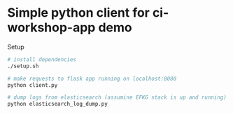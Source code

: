 # Simple python client for ci-workshop-app demo

Setup
```sh
# install dependencies
./setup.sh

# make requests to flask app running on localhost:8080
python client.py

# dump logs from elasticsearch (assumine EFKG stack is up and running) (see https://github.com/davified/efkg-docker-compose-example)
python elasticsearch_log_dump.py
```